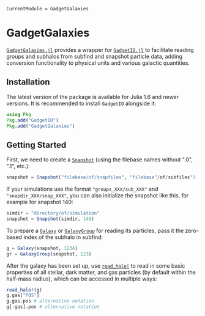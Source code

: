 ```@meta
CurrentModule = GadgetGalaxies
```

# GadgetGalaxies

[`GadgetGalaxies.jl`](https://github.com/lucasvalenzuela/GadgetGalaxies.jl) provides a wrapper for [`GadgetIO.jl`](https://github.com/LudwigBoess/GadgetIO.jl) to facilitate reading groups and subhalos from subfind and snapshot particle data, adding conversion functionality to physical units and various galactic quantities.


## Installation

The latest version of the package is available for Julia 1.6 and newer versions. It is recommended to install `GadgetIO` alongside it:

```julia
using Pkg
Pkg.add("GadgetIO")
Pkg.add("GadgetGalaxies")
```

## Getting Started

First, we need to create a [`Snapshot`](@ref) (using the filebase names without ".0", ".1", etc.):

```julia
snapshot = Snapshot("filebase/of/snapfiles", "filebase"/of/subfiles")
```

If your simulations use the format `"groups_XXX/sub_XXX"` and `"snapdir_XXX/snap_XXX"`, you can also initialize the snapshot like this, for example for snapshot 140:

```julia
simdir = "directory/of/simulation"
snapshot = Snapshot(simdir, 140)
```

To prepare a [`Galaxy`](@ref) or [`GalaxyGroup`](@ref) for reading its particles, pass it the zero-based index of the subhalo in subfind:

```julia
g = Galaxy(snapshot, 1234)
gr = GalaxyGroup(snapshot, 123)
```

After the galaxy has been set up, use [`read_halo!`](@ref) to read in some basic properties of all stellar, dark matter, and gas particles (by default within the half-mass radius), which can be accessed in multiple ways:

```julia
read_halo!(g)
g.gas["POS"]
g.gas.pos # alternative notation
g[:gas].pos # alternative notation
```
